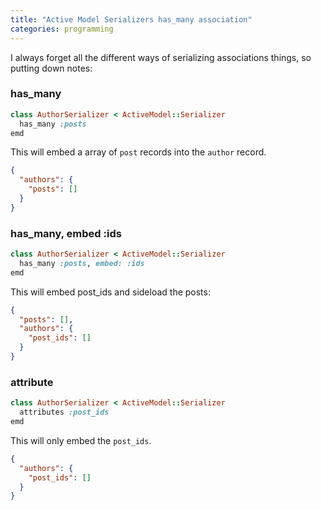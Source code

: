 ```yaml
---
title: "Active Model Serializers has_many association"
categories: programming
---
```


I always forget all the different ways of serializing associations things, so putting down notes:

### has_many

```ruby
class AuthorSerializer < ActiveModel::Serializer
  has_many :posts
emd
```

This will embed a array of `post` records into the `author` record.

```json
{
  "authors": {
    "posts": []
  }
}
```

### has_many, embed :ids

```ruby
class AuthorSerializer < ActiveModel::Serializer
  has_many :posts, embed: :ids
emd
```

This will embed post_ids and sideload the posts:

```json
{
  "posts": [],
  "authors": {
    "post_ids": []
  }
}
```
### attribute

```ruby
class AuthorSerializer < ActiveModel::Serializer
  attributes :post_ids
emd
```

This will only embed the `post_ids`.

```json
{
  "authors": {
    "post_ids": []
  }
}
```
